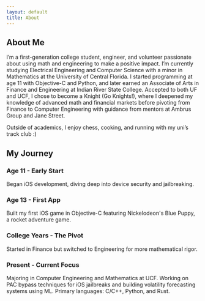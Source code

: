 ```yaml
---
layout: default
title: About
---
```


<section class="hero">
    <h1>About Me</h1>
    <p class="description">
        I’m a first-generation college student, engineer, and volunteer passionate about using math and engineering to make a positive impact. I’m currently studying Electrical Engineering and Computer Science with a minor in Mathematics at the University of Central Florida. I started programming at age 11 with Objective-C and Python, and later earned an Associate of Arts in Finance and Engineering at Indian River State College. Accepted to both UF and UCF, I chose to become a Knight (Go Knights!), where I deepened my knowledge of advanced math and financial markets before pivoting from Finance to Computer Engineering with guidance from mentors at Ambrus Group and Jane Street.

Outside of academics, I enjoy chess, cooking, and running with my uni’s track club :)
    </p>
</section>

<section class="fade-in">
    <h2>My Journey</h2>
    <div class="grid">
        <div class="card">
            <h3>Age 11 - Early Start</h3>
            <p>Began iOS development, diving deep into device security and jailbreaking.</p>
        </div>
        <div class="card">
            <h3>Age 13 - First App</h3>
            <p>Built my first iOS game in Objective-C featuring Nickelodeon's Blue Puppy, a rocket adventure game.</p>
        </div>
        <div class="card">
            <h3>College Years - The Pivot</h3>
            <p>Started in Finance but switched to Engineering for more mathematical rigor.</p>
        </div>
        <div class="card">
            <h3>Present - Current Focus</h3>
            <p>Majoring in Computer Engineering and Mathematics at UCF. Working on PAC bypass techniques for iOS jailbreaks and building volatility forecasting systems using ML. Primary languages: C/C++, Python, and Rust.</p>
        </div>
    </div>
</section>
